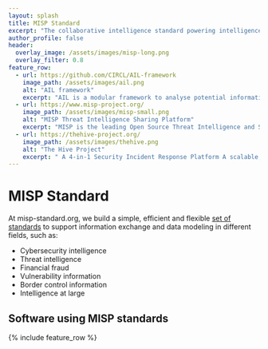 ```yaml
---
layout: splash
title: MISP Standard
excerpt: "The collaborative intelligence standard powering intelligence and information exchange, sharing and modeling."
author_profile: false
header:
  overlay_image: /assets/images/misp-long.png
  overlay_filter: 0.8
feature_row:
  - url: https://github.com/CIRCL/AIL-framework
    image_path: /assets/images/ail.png
    alt: "AIL framework"
    excerpt: "AIL is a modular framework to analyse potential information leaks from unstructured data sources like pastes from Pastebin and similar services or unstructured data streams. The AIL framework is flexible and can be extended to support other functionalities to mine or process sensitive information (e.g. data leak prevention)."
  - url: https://www.misp-project.org/
    image_path: /assets/images/misp-small.png
    alt: "MISP Threat Intelligence Sharing Platform"
    excerpt: "MISP is the leading Open Source Threat Intelligence and Sharing Platform (formely known as the Malware Information Sharing Platform). The objective of MISP is to foster the sharing and exchange of structured information within the security, intelligence community and abroad. "
  - url: https://thehive-project.org/
    image_path: /assets/images/thehive.png
    alt: "The Hive Project"
    excerpt: " A 4-in-1 Security Incident Response Platform A scalable, open source and free Security Incident Response Platform, tightly integrated with MISP (Malware Information Sharing Platform), designed to make life easier for SOCs, CSIRTs, CERTs and any information security practitioner dealing with security incidents that need to be investigated and acted upon swiftly. "
---
```



# MISP Standard

At misp-standard.org, we build a simple, efficient and flexible [set of standards](/standards/) to support information exchange and data modeling in different fields, such as:

- Cybersecurity intelligence
- Threat intelligence
- Financial fraud
- Vulnerability information
- Border control information
- Intelligence at large

## Software using MISP standards

{% include feature_row %}
